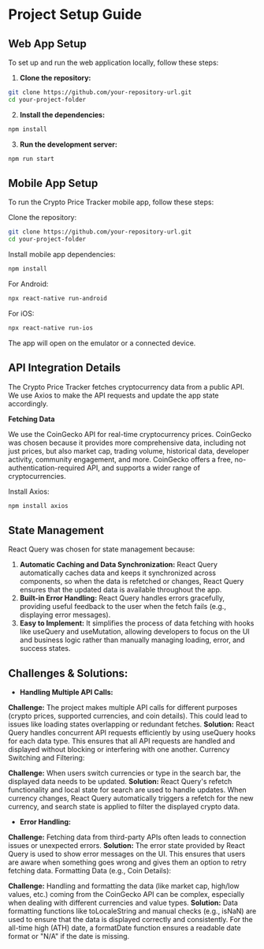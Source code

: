 # Project Setup Guide

## Web App Setup

To set up and run the web application locally, follow these steps:

1. **Clone the repository:**

```bash
git clone https://github.com/your-repository-url.git
cd your-project-folder
   ```
2. **Install the dependencies:**

```bash
npm install
```

3. **Run the development server:**
```bash
npm run start
```


## Mobile App Setup
To run the Crypto Price Tracker mobile app, follow these steps:

Clone the repository:

```bash
git clone https://github.com/your-repository-url.git
cd your-project-folder
```

Install mobile app dependencies:

```bash
npm install
```
For Android:
```bash
npx react-native run-android
```
For iOS:
```bash
npx react-native run-ios
```
The app will open on the emulator or a connected device.

## API Integration Details

The Crypto Price Tracker fetches cryptocurrency data from a public API. We use Axios to make the API requests and update the app state accordingly.

**Fetching Data**

We use the CoinGecko API for real-time cryptocurrency prices. CoinGecko was chosen because it provides more comprehensive data, including not just prices, but also market cap, trading volume, historical data, developer activity, community engagement, and more. CoinGecko offers a free, no-authentication-required API, and supports a wider range of cryptocurrencies.

Install Axios:
```bash
npm install axios
```
## State Management
React Query was chosen for state management because:

1. **Automatic Caching and Data Synchronization:** React Query automatically caches data and keeps it synchronized across components, so when the data is refetched or changes, React Query ensures that the updated data is available throughout the app.
2. **Built-in Error Handling:** React Query handles errors gracefully, providing useful feedback to the user when the fetch fails (e.g., displaying error messages).
3. **Easy to Implement:** It simplifies the process of data fetching with hooks like useQuery and useMutation, allowing developers to focus on the UI and business logic rather than manually managing loading, error, and success states.

## Challenges & Solutions:
- **Handling Multiple API Calls:**

**Challenge:** The project makes multiple API calls for different purposes (crypto prices, supported currencies, and coin details). This could lead to issues like loading states overlapping or redundant fetches.
**Solution:** React Query handles concurrent API requests efficiently by using useQuery hooks for each data type. This ensures that all API requests are handled and displayed without blocking or interfering with one another.
Currency Switching and Filtering:

**Challenge:** When users switch currencies or type in the search bar, the displayed data needs to be updated.
**Solution:** React Query's refetch functionality and local state for search are used to handle updates. When currency changes, React Query automatically triggers a refetch for the new currency, and search state is applied to filter the displayed crypto data.

- **Error Handling:**

**Challenge:** Fetching data from third-party APIs often leads to connection issues or unexpected errors.
**Solution:** The error state provided by React Query is used to show error messages on the UI. This ensures that users are aware when something goes wrong and gives them an option to retry fetching data.
Formatting Data (e.g., Coin Details):

**Challenge:** Handling and formatting the data (like market cap, high/low values, etc.) coming from the CoinGecko API can be complex, especially when dealing with different currencies and value types.
**Solution:** Data formatting functions like toLocaleString and manual checks (e.g., isNaN) are used to ensure that the data is displayed correctly and consistently. For the all-time high (ATH) date, a formatDate function ensures a readable date format or "N/A" if the date is missing.